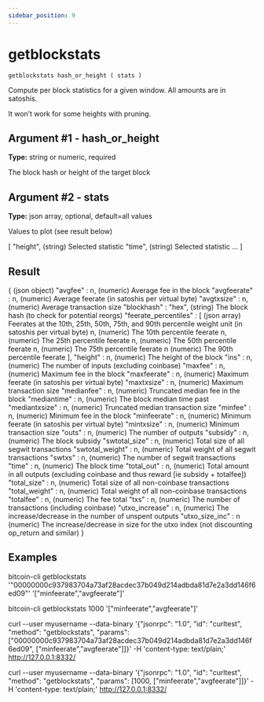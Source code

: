 ```yaml
---
sidebar_position: 9
---
```

# getblockstats

`getblockstats hash_or_height ( stats )`

Compute per block statistics for a given window. All amounts are in satoshis.

It won’t work for some heights with pruning.

## Argument #1 - hash\_or\_height

**Type:** string or numeric, required

The block hash or height of the target block

## Argument #2 - stats

**Type:** json array, optional, default=all values

Values to plot (see result below)

[
  "height",     (string) Selected statistic
  "time",       (string) Selected statistic
  ...
]

## Result

{                              (json object)
  "avgfee" : n,                (numeric) Average fee in the block
  "avgfeerate" : n,            (numeric) Average feerate (in satoshis per virtual byte)
  "avgtxsize" : n,             (numeric) Average transaction size
  "blockhash" : "hex",         (string) The block hash (to check for potential reorgs)
  "feerate_percentiles" : [    (json array) Feerates at the 10th, 25th, 50th, 75th, and 90th percentile weight unit (in satoshis per virtual byte)
    n,                         (numeric) The 10th percentile feerate
    n,                         (numeric) The 25th percentile feerate
    n,                         (numeric) The 50th percentile feerate
    n,                         (numeric) The 75th percentile feerate
    n                          (numeric) The 90th percentile feerate
  ],
  "height" : n,                (numeric) The height of the block
  "ins" : n,                   (numeric) The number of inputs (excluding coinbase)
  "maxfee" : n,                (numeric) Maximum fee in the block
  "maxfeerate" : n,            (numeric) Maximum feerate (in satoshis per virtual byte)
  "maxtxsize" : n,             (numeric) Maximum transaction size
  "medianfee" : n,             (numeric) Truncated median fee in the block
  "mediantime" : n,            (numeric) The block median time past
  "mediantxsize" : n,          (numeric) Truncated median transaction size
  "minfee" : n,                (numeric) Minimum fee in the block
  "minfeerate" : n,            (numeric) Minimum feerate (in satoshis per virtual byte)
  "mintxsize" : n,             (numeric) Minimum transaction size
  "outs" : n,                  (numeric) The number of outputs
  "subsidy" : n,               (numeric) The block subsidy
  "swtotal_size" : n,          (numeric) Total size of all segwit transactions
  "swtotal_weight" : n,        (numeric) Total weight of all segwit transactions
  "swtxs" : n,                 (numeric) The number of segwit transactions
  "time" : n,                  (numeric) The block time
  "total_out" : n,             (numeric) Total amount in all outputs (excluding coinbase and thus reward [ie subsidy + totalfee])
  "total_size" : n,            (numeric) Total size of all non-coinbase transactions
  "total_weight" : n,          (numeric) Total weight of all non-coinbase transactions
  "totalfee" : n,              (numeric) The fee total
  "txs" : n,                   (numeric) The number of transactions (including coinbase)
  "utxo_increase" : n,         (numeric) The increase/decrease in the number of unspent outputs
  "utxo_size_inc" : n          (numeric) The increase/decrease in size for the utxo index (not discounting op_return and similar)
}

## Examples

bitcoin-cli getblockstats '"00000000c937983704a73af28acdec37b049d214adbda81d7e2a3dd146f6ed09"' '["minfeerate","avgfeerate"]'

bitcoin-cli getblockstats 1000 '["minfeerate","avgfeerate"]'

curl --user myusername --data-binary '{"jsonrpc": "1.0", "id": "curltest", "method": "getblockstats", "params": ["00000000c937983704a73af28acdec37b049d214adbda81d7e2a3dd146f6ed09", ["minfeerate","avgfeerate"]]}' -H 'content-type: text/plain;' http://127.0.0.1:8332/

curl --user myusername --data-binary '{"jsonrpc": "1.0", "id": "curltest", "method": "getblockstats", "params": [1000, ["minfeerate","avgfeerate"]]}' -H 'content-type: text/plain;' http://127.0.0.1:8332/